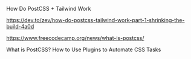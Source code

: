 
How Do PostCSS + Tailwind Work

https://dev.to/zev/how-do-postcss-tailwind-work-part-1-shrinking-the-build-4a0d

https://www.freecodecamp.org/news/what-is-postcss/

What is PostCSS? How to Use Plugins to Automate CSS Tasks


